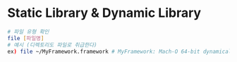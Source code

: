 # Static Library & Dynamic Library



```bash
# 파일 유형 확인
file [파일명]
# 예시 (디렉토리도 파일로 취급한다)
ex) file ~/MyFramework.framework # MyFramework: Mach-O 64-bit dynamically linked shared library arm64
```